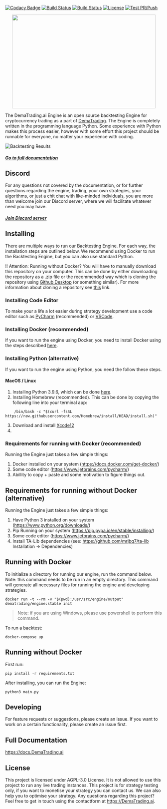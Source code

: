 [![Codacy Badge](https://app.codacy.com/project/badge/Grade/4eb3be6897544c2faa05ff80a3dfcf06)](https://www.codacy.com/gh/dema-trading-ai/engine/dashboard?utm_source=github.com&amp;utm_medium=referral&amp;utm_content=dema-trading-ai/engine&amp;utm_campaign=Badge_Grade)
[![Build Status](https://img.shields.io/github/forks/dema-trading-ai/engine.svg)](https://github.com/dema-trading-ai/engine)
[![Build Status](https://img.shields.io/github/stars/dema-trading-ai/engine.svg)](https://github.com/dema-trading-ai/engine)
[![License](https://img.shields.io/github/license/dema-trading-ai/engine.svg)](https://github.com/dema-trading-ai/engine)
[![Test PR/Push](https://github.com/dema-trading-ai/engine/actions/workflows/PR-Push-test.yml/badge.svg?branch=development)](https://github.com/dema-trading-ai/engine/actions/workflows/PR-Push-test.yml)

<p align="center">
  <img width="460" height="300" src="https://github.com/dema-trading-ai/engine/raw/feat/update-readme/imgs/DemaTrading-text-transparant.png">
</p>

The DemaTrading.ai Engine is an open source backtesting Engine for cryptocurrency trading as a 
part of [DemaTrading](https://dematrading.ai/). The Engine is completely written in the 
programming language Python. Some experience with Python makes this process easier, 
however with some effort this project should be runnable for everyone, no matter your experience with coding.

![Backtesting Results](https://github.com/dema-trading-ai/engine/raw/feat/update-readme/imgs/backtesting-results.png)

##### [Go to full documentation](https://docs.dematrading.ai)


## Discord

For any questions not covered by the documentation, or for further questions regarding the engine, 
trading, your own strategies, your algorithms, or just a chit chat with like-minded individuals, 
you are more than welcome join our Discord server, where we will facilitate whatever need you 
may have.

##### [Join Discord server](https://discord.gg/WXxjtNzjEx)


## Installing
There are multiple ways to run our Backtesting Engine. For each way, the installation steps are outlined below.
We recommend using Docker to run the Backtesting Engine, but you can also use standard Python.

!! Attention: Running without Docker? You will have to manually download this repository on your computer. 
This can be done by either downloading the repository as a .zip file or the recommended way which is cloning the repository 
using [Github Desktop](https://desktop.github.com/) (or something similar). For more information about cloning a repository see 
[this](https://docs.github.com/en/desktop/contributing-and-collaborating-using-github-desktop/adding-and-cloning-repositories/cloning-and-forking-repositories-from-github-desktop) link.


### Installing Code Editor
To make your a life a lot easier during strategy development use a code editor such as [PyCharm](https://www.jetbrains.com/pycharm/) 
(recommended) or [VSCode](https://code.visualstudio.com/).


### Installing Docker (recommended)
If you want to run the engine using Docker, you need to install Docker using the steps described [here](https://docs.docker.com/get-docker/).


### Installing Python (alternative)
If you want to run the engine using Python, you need the follow these steps.
#### MacOS / Linux
1. Installing Python 3.9.6, which can be done [here](https://www.python.org/downloads/).
2. Installing Homebrew (recommended). This can be done by copying the following line into your terminal app:
```
    /bin/bash -c "$(curl -fsSL https://raw.githubusercontent.com/Homebrew/install/HEAD/install.sh)"
```
3. Download and install [Xcode12](https://developer.apple.com/download/)
4. 

### Requirements for running with Docker (recommended)

Running the Engine just takes a few simple things:

1. Docker installed on your system (https://docs.docker.com/get-docker/)
2. Some code editor (https://www.jetbrains.com/pycharm/)
3. Abillity to copy + paste and some motivation to figure things out.

## Requirements for running without Docker (alternative)

Running the Engine just takes a few simple things:

1. Have Python 3 installed on your system (https://www.python.org/downloads/)
2. Pip Running on your system (https://pip.pypa.io/en/stable/installing/)
3. Some code editor (https://www.jetbrains.com/pycharm/)
4. Install TA-Lib dependencies (see: https://github.com/mrjbq7/ta-lib Installation -> Dependencies)


## Running with Docker

To initialize a directory for running our engine, run the command below. Note: this command needs to be run in an empty directory. 
This command will generate all necessary files for running the engine and developing strategies.

```
docker run -t --rm -v "$(pwd):/usr/src/engine/output" dematrading/engine:stable init
```

> Note: if you are using Windows, please use powershell to perform this command.


To run a backtest:

```
docker-compose up
``` 


## Running without Docker

First run:

```
pip install -r requirements.txt
```

After installing, you can run the Engine:

```
python3 main.py
```

## Developing
For feature requests or suggestions, please create an issue. If you want to work on a certain functionality, please create an issue first.

## Full Documentation

https://docs.DemaTrading.ai

## License

This project is licensed under AGPL-3.0 License. It is not allowed to use this project to run any live trading instances. This project is for strategy testing only, if you want to monetise your strategy you can contact us. We can also help you to optimise your strategy. Any questions regarding this project? Feel free to get in touch using the contactform at https://DemaTrading.ai. 


